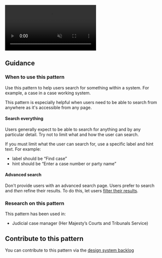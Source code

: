 <video role="region" aria-label="Search for something example video, this video has no audio." controls muted>
  <source src="/public/videos/search.mp4" type="video/mp4">
</video>

## Guidance

### When to use this pattern

Use this pattern to help users search for something within a system. For example, a case in a case working system.

This pattern is especially helpful when users need to be able to search from anywhere as it's accessible from any page.

#### Search everything

Users generally expect to be able to search for anything and by any particular detail. Try not to limit what and how the user can search.

If you must limit what the user can search for, use a specific label and hint text. For example:

- label should be “Find case”
- hint should be “Enter a case number or party name”

#### Advanced search

Don't provide users with an advanced search page. Users prefer to search and _then_ refine their results. To do this, let users [filter their results](/patterns/filter-a-list/).

### Research on this pattern

This pattern has been used in:

- Judicial case manager (Her Majesty’s Courts and Tribunals Service)

## Contribute to this pattern

You can contribute to this pattern via the [design system backlog](https://github.com/ministryofjustice/mojdt-design-system-backlog/)